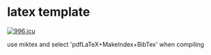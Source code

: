 # latex template

[![996.icu](https://img.shields.io/badge/link-996.icu-red.svg)](https://996.icu)

use miktex and select 'pdfLaTeX+MakeIndex+BibTex' when compiling
